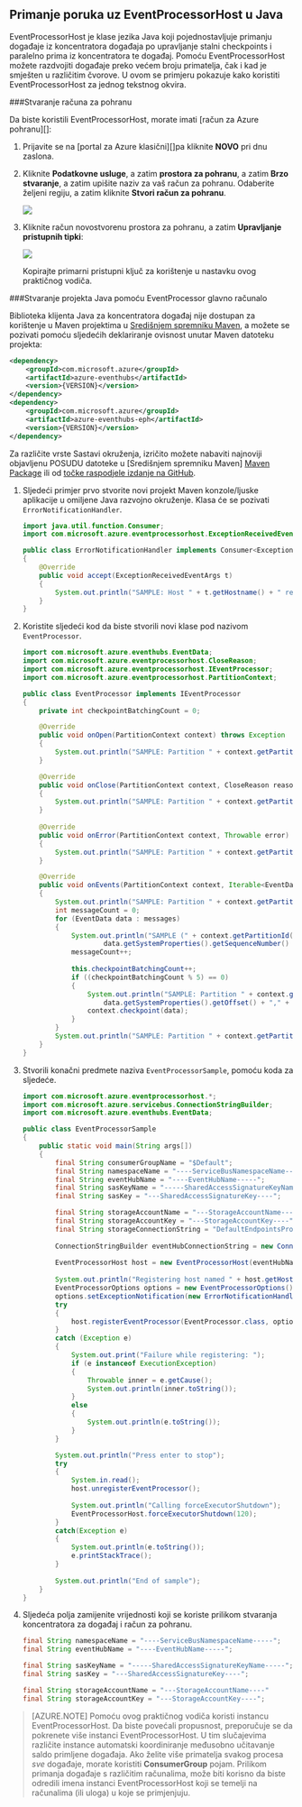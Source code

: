 ## <a name="receive-messages-with-eventprocessorhost-in-java"></a>Primanje poruka uz EventProcessorHost u Java

EventProcessorHost je klase jezika Java koji pojednostavljuje primanju događaje iz koncentratora događaja po upravljanje stalni checkpoints i paralelno prima iz koncentratora te događaj. Pomoću EventProcessorHost možete razdvojiti događaje preko većem broju primatelja, čak i kad je smješten u različitim čvorove. U ovom se primjeru pokazuje kako koristiti EventProcessorHost za jednog tekstnog okvira.

###<a name="create-a-storage-account"></a>Stvaranje računa za pohranu

Da biste koristili EventProcessorHost, morate imati [račun za Azure pohranu][]:

1. Prijavite se na [portal za Azure klasični][]pa kliknite **NOVO** pri dnu zaslona.

2. Kliknite **Podatkovne usluge**, a zatim **prostora za pohranu**, a zatim **Brzo stvaranje**, a zatim upišite naziv za vaš račun za pohranu. Odaberite željeni regiju, a zatim kliknite **Stvori račun za pohranu**.

    ![][11]

3. Kliknite račun novostvorenu prostora za pohranu, a zatim **Upravljanje pristupnih tipki**:

    ![][12]

    Kopirajte primarni pristupni ključ za korištenje u nastavku ovog praktičnog vodiča.

###<a name="create-a-java-project-using-the-eventprocessor-host"></a>Stvaranje projekta Java pomoću EventProcessor glavno računalo

Biblioteka klijenta Java za koncentratora događaj nije dostupan za korištenje u Maven projektima u [Središnjem spremniku Maven][Maven Package], a možete se pozivati pomoću sljedećih deklariranje ovisnost unutar Maven datoteku projekta:    

``` XML
<dependency>
    <groupId>com.microsoft.azure</groupId>
    <artifactId>azure-eventhubs</artifactId>
    <version>{VERSION}</version>
</dependency>
<dependency>
    <groupId>com.microsoft.azure</groupId>
    <artifactId>azure-eventhubs-eph</artifactId>
    <version>{VERSION}</version>
</dependency>
```
 
Za različite vrste Sastavi okruženja, izričito možete nabaviti najnoviji objavljenu POSUDU datoteke u [Središnjem spremniku Maven] [ Maven Package] ili od [točke raspodjele izdanje na GitHub](https://github.com/Azure/azure-event-hubs/releases).  

1. Sljedeći primjer prvo stvorite novi projekt Maven konzole/ljuske aplikacije u omiljene Java razvojno okruženje. Klasa će se pozivati ```ErrorNotificationHandler```.     

    ``` Java
    import java.util.function.Consumer;
    import com.microsoft.azure.eventprocessorhost.ExceptionReceivedEventArgs;

    public class ErrorNotificationHandler implements Consumer<ExceptionReceivedEventArgs>
    {
        @Override
        public void accept(ExceptionReceivedEventArgs t)
        {
            System.out.println("SAMPLE: Host " + t.getHostname() + " received general error notification during " + t.getAction() + ": " + t.getException().toString());
        }
    }
    ```

2. Koristite sljedeći kod da biste stvorili novi klase pod nazivom ```EventProcessor```.

    ```Java
    import com.microsoft.azure.eventhubs.EventData;
    import com.microsoft.azure.eventprocessorhost.CloseReason;
    import com.microsoft.azure.eventprocessorhost.IEventProcessor;
    import com.microsoft.azure.eventprocessorhost.PartitionContext;

    public class EventProcessor implements IEventProcessor
    {
        private int checkpointBatchingCount = 0;

        @Override
        public void onOpen(PartitionContext context) throws Exception
        {
            System.out.println("SAMPLE: Partition " + context.getPartitionId() + " is opening");
        }

        @Override
        public void onClose(PartitionContext context, CloseReason reason) throws Exception
        {
            System.out.println("SAMPLE: Partition " + context.getPartitionId() + " is closing for reason " + reason.toString());
        }
        
        @Override
        public void onError(PartitionContext context, Throwable error)
        {
            System.out.println("SAMPLE: Partition " + context.getPartitionId() + " onError: " + error.toString());
        }

        @Override
        public void onEvents(PartitionContext context, Iterable<EventData> messages) throws Exception
        {
            System.out.println("SAMPLE: Partition " + context.getPartitionId() + " got message batch");
            int messageCount = 0;
            for (EventData data : messages)
            {
                System.out.println("SAMPLE (" + context.getPartitionId() + "," + data.getSystemProperties().getOffset() + "," +
                        data.getSystemProperties().getSequenceNumber() + "): " + new String(data.getBody(), "UTF8"));
                messageCount++;
                
                this.checkpointBatchingCount++;
                if ((checkpointBatchingCount % 5) == 0)
                {
                    System.out.println("SAMPLE: Partition " + context.getPartitionId() + " checkpointing at " +
                        data.getSystemProperties().getOffset() + "," + data.getSystemProperties().getSequenceNumber());
                    context.checkpoint(data);
                }
            }
            System.out.println("SAMPLE: Partition " + context.getPartitionId() + " batch size was " + messageCount + " for host " + context.getOwner());
        }
    }
    ```

3. Stvorili konačni predmete naziva ```EventProcessorSample```, pomoću koda za sljedeće.

    ```Java
    import com.microsoft.azure.eventprocessorhost.*;
    import com.microsoft.azure.servicebus.ConnectionStringBuilder;
    import com.microsoft.azure.eventhubs.EventData;

    public class EventProcessorSample
    {
        public static void main(String args[])
        {
            final String consumerGroupName = "$Default";
            final String namespaceName = "----ServiceBusNamespaceName-----";
            final String eventHubName = "----EventHubName-----";
            final String sasKeyName = "-----SharedAccessSignatureKeyName-----";
            final String sasKey = "---SharedAccessSignatureKey----";

            final String storageAccountName = "---StorageAccountName----";
            final String storageAccountKey = "---StorageAccountKey----";
            final String storageConnectionString = "DefaultEndpointsProtocol=https;AccountName=" + storageAccountName + ";AccountKey=" + storageAccountKey;
            
            ConnectionStringBuilder eventHubConnectionString = new ConnectionStringBuilder(namespaceName, eventHubName, sasKeyName, sasKey);
            
            EventProcessorHost host = new EventProcessorHost(eventHubName, consumerGroupName, eventHubConnectionString.toString(), storageConnectionString);
            
            System.out.println("Registering host named " + host.getHostName());
            EventProcessorOptions options = new EventProcessorOptions();
            options.setExceptionNotification(new ErrorNotificationHandler());
            try
            {
                host.registerEventProcessor(EventProcessor.class, options).get();
            }
            catch (Exception e)
            {
                System.out.print("Failure while registering: ");
                if (e instanceof ExecutionException)
                {
                    Throwable inner = e.getCause();
                    System.out.println(inner.toString());
                }
                else
                {
                    System.out.println(e.toString());
                }
            }

            System.out.println("Press enter to stop");
            try
            {
                System.in.read();
                host.unregisterEventProcessor();
                
                System.out.println("Calling forceExecutorShutdown");
                EventProcessorHost.forceExecutorShutdown(120);
            }
            catch(Exception e)
            {
                System.out.println(e.toString());
                e.printStackTrace();
            }
            
            System.out.println("End of sample");
        }
    }
    ```

4. Sljedeća polja zamijenite vrijednosti koji se koriste prilikom stvaranja koncentratora za događaj i račun za pohranu.

    ``` Java
    final String namespaceName = "----ServiceBusNamespaceName-----";
    final String eventHubName = "----EventHubName-----";

    final String sasKeyName = "-----SharedAccessSignatureKeyName-----";
    final String sasKey = "---SharedAccessSignatureKey----";

    final String storageAccountName = "---StorageAccountName----"
    final String storageAccountKey = "---StorageAccountKey----";
    ```

> [AZURE.NOTE] Pomoću ovog praktičnog vodiča koristi instancu EventProcessorHost. Da biste povećali propusnost, preporučuje se da pokrenete više instanci EventProcessorHost. U tim slučajevima različite instance automatski koordiniranje međusobno učitavanje saldo primljene događaja. Ako želite više primatelja svakog procesa *sve* događaje, morate koristiti **ConsumerGroup** pojam. Prilikom primanja događaje s različitim računalima, može biti korisno da biste odredili imena instanci EventProcessorHost koji se temelji na računalima (ili uloga) u koje se primjenjuju.

<!-- Links -->
[Event Hubs overview]: ../articles/event-hubs/event-hubs-overview.md
[Račun za Azure prostora za pohranu]: ../articles/storage/storage-create-storage-account.md
[Azure klasični portal]: http://manage.windowsazure.com
[Maven Package]: https://search.maven.org/#search%7Cga%7C1%7Ca%3A%22azure-eventhubs-eph%22

<!-- Images -->
[11]: ./media/service-bus-event-hubs-get-started-receive-ephjava/create-eph-csharp2.png
[12]: ./media/service-bus-event-hubs-get-started-receive-ephjava/create-eph-csharp3.png

